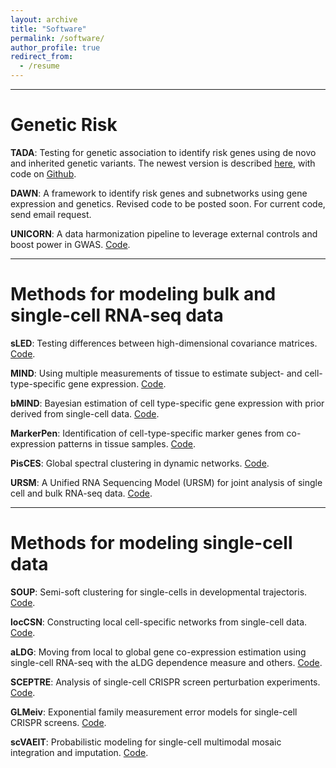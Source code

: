 ```yaml
---
layout: archive
title: "Software"
permalink: /software/
author_profile: true
redirect_from:
  - /resume
---
```


***

# Genetic Risk


**TADA**: Testing for genetic association to identify risk genes using de novo and inherited genetic variants. The newest version is described  [here](https://www.ncbi.nlm.nih.gov/pmc/articles/PMC9653013/), with code on [Github](https://github.com/talkowski-lab/TADA_2022).

**DAWN**: A framework to identify risk genes and subnetworks using gene expression and genetics. Revised code to be posted soon. For current code, send email request.

**UNICORN**: A data harmonization pipeline to leverage external controls and boost power in GWAS. [Code](https://github.com/mikkoch/unicorn-qc).

***
# Methods for modeling bulk and single-cell RNA-seq data


**sLED**: Testing differences between high-dimensional covariance matrices. [Code](https://github.com/lingxuez/sLED).


**MIND**: Using multiple measurements of tissue to estimate subject- and cell-type-specific gene expression. [Code](https://github.com/randel/MIND).

 
**bMIND**: Bayesian estimation of cell type-specific gene expression with prior derived from single-cell data. [Code](https://github.com/randel/MIND).


**MarkerPen**: Identification of cell-type-specific marker genes from co-expression patterns in tissue samples. [Code](https://CRAN.R-project.org/package=markerpen).


**PisCES**: Global spectral clustering in dynamic networks. [Code](https://github.com/letitiaLiu/PisCES).


**URSM**: A Unified RNA Sequencing Model (URSM) for joint analysis of single cell and bulk RNA-seq data. [Code](https://github.com/lingxuez/URSM).

***
# Methods for modeling single-cell data


**SOUP**: Semi-soft clustering for single-cells in developmental trajectoris. [Code](https://github.com/lingxuez/SOUPR).


**locCSN**: Constructing local cell-specific networks from single-cell data. [Code](https://github.com/xuranw/locCSN).


**aLDG**: Moving from local to global gene co-expression estimation using single-cell RNA-seq with the aLDG dependence measure and others. [Code](https://github.com/JINJINT/aLDG).


**SCEPTRE**: Analysis of single-cell CRISPR screen perturbation experiments. [Code](https://github.com/Katsevich-Lab/sceptre).


**GLMeiv**: Exponential family measurement error models
for single-cell CRISPR screens. [Code](https://github.com/timothy-barry/glmeiv).


**scVAEIT**: Probabilistic modeling for single-cell multimodal mosaic integration and imputation. [Code](https://github.com/jaydu1/scVAEIT).


